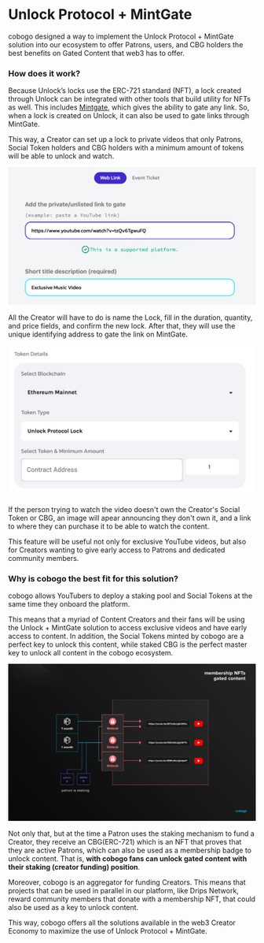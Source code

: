 # Unlock Protocol + MintGate

cobogo designed a way to implement the Unlock Protocol + MintGate solution into our ecosystem to offer Patrons, users, and CBG holders the best benefits on Gated Content that web3 has to offer.&#x20;

### How does it work?

Because Unlock’s locks use the ERC-721 standard (NFT), a lock created through Unlock can be integrated with other tools that build utility for NFTs as well. This includes [Mintgate](https://www.mintgate.app), which gives the ability to gate any link. So, when a lock is created on Unlock, it can also be used to gate links through MintGate.

This way, a Creator can set up a lock to private videos that only Patrons, Social Token holders and CBG holders with a minimum amount of tokens will be able to unlock and watch.

![How gating an YouTube video link with the Unlock + MintGate Solution works](<../../.gitbook/assets/unlock protocol.png>)

All the Creator will have to do is name the Lock, fill in the duration, quantity, and price fields, and confirm the new lock. After that, they will use the unique identifying address to gate the link on MintGate.

![Gating a link on MintGate](<../../.gitbook/assets/block unlock.png>)

If the person trying to watch the video doesn't own the Creator's Social Token or CBG, an image will apear announcing they don't own it, and a link to where they can purchase it to be able to watch the content.

This feature will be useful not only for exclusive YouTube videos, but also for Creators wanting to give early access to Patrons and dedicated community members.

### Why is cobogo the best fit for this solution?

cobogo allows YouTubers to deploy a staking pool and Social Tokens at the same time they onboard the platform.&#x20;

This means that a myriad of Content Creators and their fans will be using the Unlock + MintGate solution to access exclusive videos and have early access to content. In addition, the Social Tokens minted by cobogo are a perfect key to unlock this content, while staked CBG is the perfect master key to unlock all content in the cobogo ecosystem.

![](../../.gitbook/assets/unlock-protocol.png)

Not only that, but at the time a Patron uses the staking mechanism to fund a Creator, they receive an CBG(ERC-721) which is an NFT that proves that they are active Patrons, which can also be used as a membership badge to unlock content. That is, **with cobogo fans can unlock gated content with their staking (creator funding) position**.

Moreover, cobogo is an aggregator for funding Creators. This means that projects that can be used in parallel in our platform, like Drips Network, reward community members that donate with a membership NFT, that could also be used as a key to unlock content.&#x20;

This way, cobogo offers all the solutions available in the web3 Creator Economy to maximize the use of Unlock Protocol + MintGate.
